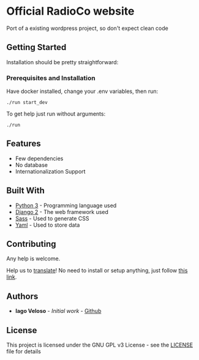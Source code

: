 # Official RadioCo website

Port of a existing wordpress project, so don't expect clean code

## Getting Started

Installation should be pretty straightforward:

### Prerequisites and Installation

Have docker installed, change your .env variables, then run:

```
./run start_dev
```

To get help just run without arguments:
```
./run
```

## Features

* Few dependencies
* No database
* Internationalization Support


## Built With

* [Python 3](https://www.python.org) - Programming language used
* [Django 2](https://www.djangoproject.com/) - The web framework used
* [Sass](https://sass-lang.com/) - Used to generate CSS
* [Yaml](http://yaml.org/) - Used to store data

## Contributing

Any help is welcome.

Help us to [translate](https://poeditor.com/join/project/wc3P8dCind)!
No need to install or setup anything, just follow [this link](https://poeditor.com/join/project/wc3P8dCind).

## Authors

* **Iago Veloso** - *Initial work* - [Github](https://github.com/iago1460/)

## License

This project is licensed under the GNU GPL v3 License - see the [LICENSE](LICENSE) file for details
